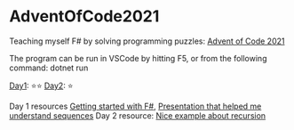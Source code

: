 # AdventOfCode2021
Teaching myself F# by solving programming puzzles: [Advent of Code 2021](https://adventofcode.com/2021)

The program can be run in VSCode by hitting F5, or from the following command: 
    dotnet run

[Day1](./src/day1/README.md): ⭐⭐
[Day2](./src/day2/README.md): ⭐

Day 1 resources [Getting started with F#](https://docs.microsoft.com/en-us/dotnet/fsharp/get-started/get-started-vscode), [Presentation that helped me understand sequences](http://www.idt.mdh.se/kurser/DVA229/slides/options.pdf)
Day 2 resource: [Nice example about recursion](https://fsharpforfunandprofit.com/posts/match-expression/#matching-on-lists)
